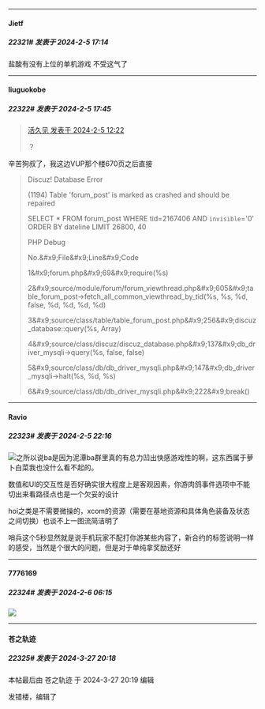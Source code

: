 ﻿
*****

####  Jietf  
##### 22321#       发表于 2024-2-5 17:14

盐酸有没有上位的单机游戏
不受这气了

*****

####  liuguokobe  
##### 22322#       发表于 2024-2-5 17:45

<blockquote><a href="httphttps://bbs.saraba1st.com/2b/forum.php?mod=redirect&amp;goto=findpost&amp;pid=63885793&amp;ptid=2143447" target="_blank">活久见 发表于 2024-2-5 12:22</a>

？</blockquote>
辛苦狗叔了，我这边VUP那个楼670页之后直接 <blockquote>Discuz! Database Error

(1194) Table 'forum_post' is marked as crashed and should be repaired

SELECT * FROM forum_post WHERE tid=2167406 AND `invisible`='0' ORDER BY dateline LIMIT 26800, 40

PHP Debug

No.&amp;#x9;File&amp;#x9;Line&amp;#x9;Code

1&amp;#x9;forum.php&amp;#x9;69&amp;#x9;require(%s)

2&amp;#x9;source/module/forum/forum_viewthread.php&amp;#x9;605&amp;#x9;table_forum_post-&gt;fetch_all_common_viewthread_by_tid(%s, %s, %d, false, %d, %d, %d, %d)

3&amp;#x9;source/class/table/table_forum_post.php&amp;#x9;256&amp;#x9;discuz_database::query(%s, Array)

4&amp;#x9;source/class/discuz/discuz_database.php&amp;#x9;137&amp;#x9;db_driver_mysqli-&gt;query(%s, false, false)

5&amp;#x9;source/class/db/db_driver_mysqli.php&amp;#x9;147&amp;#x9;db_driver_mysqli-&gt;halt(%s, %d, %s)

6&amp;#x9;source/class/db/db_driver_mysqli.php&amp;#x9;222&amp;#x9;break()</blockquote>

*****

####  Ravio  
##### 22323#       发表于 2024-2-5 22:16

<img src="https://static.saraba1st.com/image/smiley/face2017/034.png" referrerpolicy="no-referrer">之所以说ba是因为泥潭ba群里真的有总力凹出快感游戏性的啊，这东西属于萝卜白菜我也没什么看不起的。

数值和UI的交互性是否好确实很大程度上是客观因素，你游肉鸽事件选项中不能切出来看路径点也是一个欠妥的设计

hoi之类是不需要微操的，xcom的资源（需要在基地资源和具体角色装备及状态之间切换）也谈不上一图流简洁明了

哨兵这个5秒显然就是说手机玩家不配打你游某些内容了，新合约的标签说明一样的感受，当然是个很大的问题，但是对于单纯拿奖励还好

*****

####  7776169  
##### 22324#       发表于 2024-2-6 06:15

<img src="https://static.saraba1st.com/image/smiley/face2017/067.png" referrerpolicy="no-referrer">

*****

####  苍之轨迹  
##### 22325#       发表于 2024-3-27 20:18

 本帖最后由 苍之轨迹 于 2024-3-27 20:19 编辑 

发错楼，编辑了

